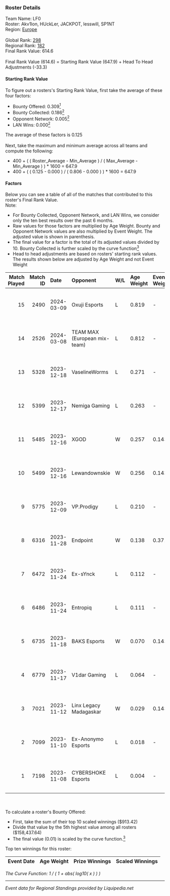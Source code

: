 ### Roster Details<br />
Team Name: LF0<br />
Roster: Akv1lon, HUckLer, JACKPOT, lesswill, SP1NT<br />
Region: [Europe]( ../standings_europe.md)<br />
<br />
Global Rank: [298](../standings_global.md)<br />
Regional Rank: [182]( ../standings_europe.md)<br />
Final Rank Value:  614.6<br />
<br />
Final Rank Value (614.6) = Starting Rank Value (647.9) + Head To Head Adjustments (-33.3)<br />

#### Starting Rank Value<br />
To figure out a rosters's Starting Rank Value, first take the average of these four factors:<br />
- Bounty Offered: 0.309[<sup>1</sup>](#table2)
- Bounty Collected: 0.186[<sup>2</sup>](#table1)
- Opponent Network: 0.005[<sup>2</sup>](#table1)
- LAN Wins: 0.000[<sup>2</sup>](#table1)

The average of these factors is 0.125<br />
<br />
Next, take the maximum and minimum average across all teams and compute the following:<br />
- 400 + ( ( Roster_Average - Min_Average ) / ( Max_Average - Min_Average ) ) * 1600 = 647.9
- 400 + ( ( 0.125 - 0.000 ) / ( 0.806 - 0.000 ) ) * 1600 = 647.9


#### Factors<br />
Below you can see a table of all of the matches that contributed to this roster's Final Rank Value.<br />
Note:<br />

- For Bounty Collected, Opponent Network, and LAN Wins, we consider only the ten best results over the past 6 months.
- Raw values for those factors are multiplied by Age Weight. Bounty and Opponent Network values are also multiplied by Event Weight. The adjusted value is shown in parenthesis.
- The final value for a factor is the total of its adjusted values divided by 10. Bounty Collected is further scaled by the curve function[<sup>3</sup>](#curveFunction)
- Head to head adjustments are based on rosters' starting rank values. The results shown below are adjusted by Age Weight and not Event Weight
<span id="table1"></span><br />


| Match Played | Match ID | Date       | Opponent                     | W/L | Age Weight | Event Weight | Bounty Collected | Opponent Network | LAN Wins      | H2H Adj. | Roster                                        |
| -: | -: | :- | :- | :- | :- | :- | :- | :- | :- | -: | :- |
|           15 |     2490 | 2024-03-09 | Oxuji Esports                | L   | 0.819      | -            | -                | -                | -             |   -17.13 | Akv1lon, HUckLer, JACKPOT, lesswill, SP1NT    |
|           14 |     2526 | 2024-03-08 | TEAM MAX (European mix-team) | L   | 0.812      | -            | -                | -                | -             |   -16.86 | Akv1lon, HUckLer, JACKPOT, lesswill, SP1NT    |
|           13 |     5328 | 2023-12-18 | VaselineWorms                | L   | 0.271      | -            | -                | -                | -             |    -4.12 | HUckLer, lesswill, SP1NT, SUROVIY666, Xerison |
|           12 |     5399 | 2023-12-17 | Nemiga Gaming                | L   | 0.263      | -            | -                | -                | -             |    -0.20 | HUckLer, lesswill, SP1NT, SUROVIY666, Xerison |
|           11 |     5485 | 2023-12-16 | XGOD                         | W   | 0.257      | 0.143        | 0.000 (0.000)    | 0.056 (0.002)    | false (0.000) |     2.47 | HUckLer, lesswill, SP1NT, SUROVIY666, Xerison |
|           10 |     5499 | 2023-12-16 | Lewandownskie                | W   | 0.256      | 0.143        | 0.004 (0.000)    | 0.181 (0.007)    | false (0.000) |     4.36 | HUckLer, lesswill, SP1NT, SUROVIY666, Xerison |
|            9 |     5775 | 2023-12-09 | VP.Prodigy                   | L   | 0.210      | -            | -                | -                | -             |    -1.83 | HUckLer, lesswill, SP1NT, SUROVIY666, Xerison |
|            8 |     6316 | 2023-11-28 | Endpoint                     | W   | 0.138      | 0.371        | 0.005 (0.000)    | 0.785 (0.040)    | false (0.000) |     3.32 | HUckLer, lesswill, SP1NT, SUROVIY666, Xerison |
|            7 |     6472 | 2023-11-24 | Ex-sYnck                     | L   | 0.112      | -            | -                | -                | -             |    -2.19 | HUckLer, lesswill, SP1NT, SUROVIY666, Xerison |
|            6 |     6486 | 2023-11-24 | Entropiq                     | L   | 0.111      | -            | -                | -                | -             |    -1.09 | HUckLer, lesswill, SP1NT, SUROVIY666, Xerison |
|            5 |     6735 | 2023-11-18 | BAKS Esports                 | W   | 0.070      | 0.143        | 0.003 (0.000)    | 0.084 (0.001)    | false (0.000) |     1.14 | HUckLer, lesswill, SP1NT, SUROVIY666, Xerison |
|            4 |     6779 | 2023-11-17 | V1dar Gaming                 | L   | 0.064      | -            | -                | -                | -             |    -1.21 | HUckLer, lesswill, SP1NT, SUROVIY666, Xerison |
|            3 |     7021 | 2023-11-12 | Linx Legacy Madagaskar       | W   | 0.029      | 0.143        | 0.000 (0.000)    | 0.028 (0.000)    | false (0.000) |     0.27 | HUckLer, lesswill, SP1NT, SUROVIY666, Xerison |
|            2 |     7099 | 2023-11-10 | Ex-Anonymo Esports           | L   | 0.018      | -            | -                | -                | -             |    -0.19 | HUckLer, lesswill, SP1NT, SUROVIY666, Xerison |
|            1 |     7198 | 2023-11-08 | CYBERSHOKE Esports           | L   | 0.004      | -            | -                | -                | -             |    -0.05 | HUckLer, lesswill, SP1NT, SUROVIY666, Xerison |

<br />
<span id="table2"></span><br />
To calculate a roster's Bounty Offered:<br />

- First, take the sum of their top 10 scaled winnings ($913.42)
- Divide that value by the 5th highest value among all rosters ($158,437.64)
- The final value (0.01) is scaled by the curve function.[<sup>3</sup>](#curveFunction)

Top ten winnings for this roster:<br />

| Event Date | Age Weight | Prize Winnings | Scaled Winnings |
| :- | -: | :- | :- |


<span id="curveFunction"></span>_The Curve Function: 1 / ( 1 + abs( log10( x ) ) )_<br />

---
_Event data for Regional Standings provided by Liquipedia.net_<br />
